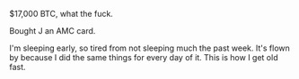 $17,000 BTC, what the fuck.

Bought J an AMC card.

I'm sleeping early, so tired from not sleeping much the past week. It's flown by because I did the same things for every day of it. This is how I get old fast.

